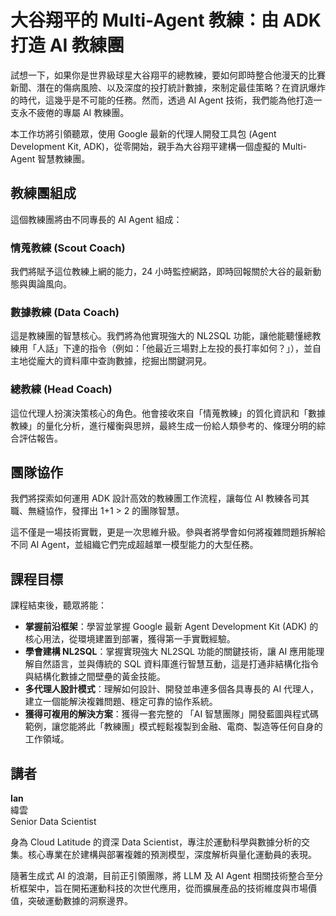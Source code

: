 # 大谷翔平的 Multi-Agent 教練：由 ADK 打造 AI 教練團

試想一下，如果你是世界級球星大谷翔平的總教練，要如何即時整合他漫天的比賽新聞、潛在的傷病風險、以及深度的投打統計數據，來制定最佳策略？在資訊爆炸的時代，這幾乎是不可能的任務。然而，透過 AI Agent 技術，我們能為他打造一支永不疲倦的專屬 AI 教練團。

本工作坊將引領聽眾，使用 Google 最新的代理人開發工具包 (Agent Development Kit, ADK)，從零開始，親手為大谷翔平建構一個虛擬的 Multi-Agent 智慧教練團。

## 教練團組成

這個教練團將由不同專長的 AI Agent 組成：

### 情蒐教練 (Scout Coach)
我們將賦予這位教練上網的能力，24 小時監控網路，即時回報關於大谷的最新動態與輿論風向。

### 數據教練 (Data Coach)
這是教練團的智慧核心。我們將為他實現強大的 NL2SQL 功能，讓他能聽懂總教練用「人話」下達的指令（例如：「他最近三場對上左投的長打率如何？」），並自主地從龐大的資料庫中查詢數據，挖掘出關鍵洞見。

### 總教練 (Head Coach)
這位代理人扮演決策核心的角色。他會接收來自「情蒐教練」的質化資訊和「數據教練」的量化分析，進行權衡與思辨，最終生成一份給人類參考的、條理分明的綜合評估報告。

## 團隊協作

我們將探索如何運用 ADK 設計高效的教練團工作流程，讓每位 AI 教練各司其職、無縫協作，發揮出 1+1 > 2 的團隊智慧。

這不僅是一場技術實戰，更是一次思維升級。參與者將學會如何將複雜問題拆解給不同 AI Agent，並組織它們完成超越單一模型能力的大型任務。

## 課程目標

課程結束後，聽眾將能：

- **掌握前沿框架**：學習並掌握 Google 最新 Agent Development Kit (ADK) 的核心用法，從環境建置到部署，獲得第一手實戰經驗。
- **學會建構 NL2SQL**：掌握實現強大 NL2SQL 功能的關鍵技術，讓 AI 應用能理解自然語言，並與傳統的 SQL 資料庫進行智慧互動，這是打通非結構化指令與結構化數據之間壁壘的黃金技能。
- **多代理人設計模式**：理解如何設計、開發並串連多個各具專長的 AI 代理人，建立一個能解決複雜問題、穩定可靠的協作系統。
- **獲得可複用的解決方案**：獲得一套完整的 「AI 智慧團隊」開發藍圖與程式碼範例，讓您能將此「教練團」模式輕鬆複製到金融、電商、製造等任何自身的工作領域。

## 講者

**Ian**  
緯雲  
Senior Data Scientist

身為 Cloud Latitude 的資深 Data Scientist，專注於運動科學與數據分析的交集。核心專業在於建構與部署複雜的預測模型，深度解析與量化運動員的表現。

隨著生成式 AI 的浪潮，目前正引領團隊，將 LLM 及 AI Agent 相關技術整合至分析框架中，旨在開拓運動科技的次世代應用，從而擴展產品的技術維度與市場價值，突破運動數據的洞察邊界。